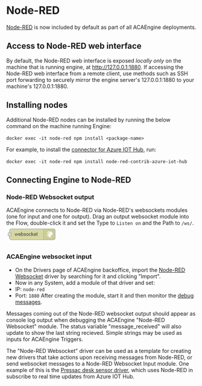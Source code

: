 # Node-RED

[Node-RED](https://nodered.org/) is now included by default as part of all ACAEngine deployments.

## Access to Node-RED web interface

By default, the Node-RED web interface is exposed _locally only_ on the machine that is running engine, at http://127.0.0.1:1880. If accessing the Node-RED web interface from a remote client, use methods such as SSH port forwarding to securely mirror the engine server's 127.0.0.1:1880 to your machine's 127.0.0.1:1880.

## Installing nodes

Additional Node-RED nodes can be installed by running the below command on the machine running Engine:

`docker exec -it node-red npm install <package-name>`

For example, to install the [connector for Azure IOT Hub](https://flows.nodered.org/node/node-red-contrib-azure-iot-hub), run:

`docker exec -it node-red npm install node-red-contrib-azure-iot-hub`

## Connecting Engine to Node-RED

### Node-RED Websocket output
ACAEngine connects to Node-RED via Node-RED's websockets modules (one for input and one for output). Drag an output websocket module into the Flow, double-click it and set the Type to `Listen on` and the Path to `/ws/`.
![](../../.gitbook/assets/node-red_websocket_module.JPG)

### ACAEngine websocket input
* On the Drivers page of ACAEngine backoffice, import the [Node-RED Websocket](https://github.com/acaprojects/ruby-engine-drivers/blob/beta/modules/node_red/websocket.rb) driver by searching for it and clicking "Import".
* Now in any System, add a module of that driver and set:
 * IP: `node-red`
 * Port: `1880`
After creating the module, start it and then monitor the [debug messages](../../backoffice/debugging.md).

Messages coming out of the Node-RED websocket output should appear as console log output when debugging the ACAEngine "Node-RED Websocket" module. The status variable "message_received" will also update to show the last string recieved. Simple strings may be used as inputs for ACAEngine Triggers.

The "Node-RED Websocket" driver can be used as a template for creating new drivers that take actions upon receiving messages from Node-RED, or send websocket messages to a Node-RED Websocket Input module. One example of this is the [Pressac desk sensor driver](https://github.com/acaprojects/ruby-engine-drivers/blob/beta/modules/pressac/sensors/ws_protocol.rb), which uses Node-RED in subscribe to real time updates from Azure IOT Hub.